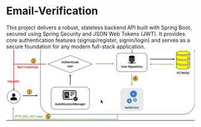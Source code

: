 # Email-Verification
This project delivers a robust, stateless backend API built with Spring Boot, secured using Spring Security and JSON Web Tokens (JWT). It provides core authentication features (signup/register, signin/login) and serves as a secure foundation for any modern full-stack application.
![](./images/arch.png)
